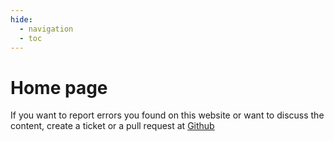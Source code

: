 ```yaml
---
hide:
  - navigation
  - toc
---
```


# Home page

If you want to report errors you found on this website or want to discuss the content, create a ticket or a pull request at [Github](https://github.com/swiftcoder-site/swiftcoder-site.github.io)
